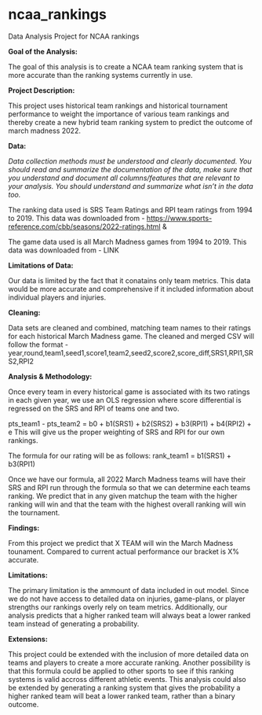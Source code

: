 # ncaa_rankings
Data Analysis Project for NCAA rankings

**Goal of the Analysis:**

The goal of this analysis is to create a NCAA team ranking system that is more accurate than the ranking systems currently in use.

**Project Description:**

This project uses historical team rankings and historical tournament performance to weight the importance of various team rankings and thereby create a new hybrid team ranking system to predict the outcome of march madness 2022.

**Data:**

_Data collection methods must be understood and clearly documented. You should read and summarize the documentation of the data, make sure that you understand and document all columns/features that are relevant to your analysis. You should understand and summarize what isn’t in the data too._

The ranking data used is SRS Team Ratings and RPI team ratings from 1994 to 2019. This data was downloaded from - https://www.sports-reference.com/cbb/seasons/2022-ratings.html & 

The game data used is all March Madness games from 1994 to 2019. This data was downloaded from - LINK

**Limitations of Data:**

Our data is limited by the fact that it conatains only team metrics.
This data would be more accurate and comprehensive if it included information about individual players and injuries.

**Cleaning:**

Data sets are cleaned and combined, matching team names to their ratings for each historical March Madness game.
The cleaned and merged CSV will follow the format - year,round,team1,seed1,score1,team2,seed2,score2,score_diff,SRS1,RPI1,SRS2,RPI2

**Analysis & Methodology:**

Once every team in every historical game is associated with its two ratings in each given year, we use an OLS regression where score differential is regressed on the SRS and RPI of teams one and two.

pts_team1 - pts_team2 = b0 + b1(SRS1) + b2(SRS2) + b3(RPI1) + b4(RPI2) + e
This will give us the proper weighting of SRS and RPI for our own rankings.

The formula for our rating will be as follows: rank_team1 = b1(SRS1) + b3(RPI1)

Once we have our formula, all 2022 March Madness teams will have their SRS and RPI run through the formula so that we can determine each teams ranking.
We predict that in any given matchup the team with the higher ranking will win and that the team with the highest overall ranking will win the tournament.

**Findings:**

From this project we predict that X TEAM will win the March Madness tounament.
Compared to current actual performance our bracket is X% accurate.

**Limitations:**

The primary limitation is the ammount of data included in out model. 
Since we do not have access to detailed data on injuries, game-plans, or player strengths our rankings overly rely on team metrics.
Additionally, our analysis predicts that a higher ranked team will always beat a lower ranked team instead of generating a probability.

**Extensions:**

This project could be extended with the inclusion of more detailed data on teams and players to create a more accurate ranking. 
Another possibility is that this formula could be applied to other sports to see if this ranking systems is valid accross different athletic events.
This analysis could also be extended by generating a ranking system that gives the probability a higher ranked team will beat a lower ranked team, rather than a binary outcome.

